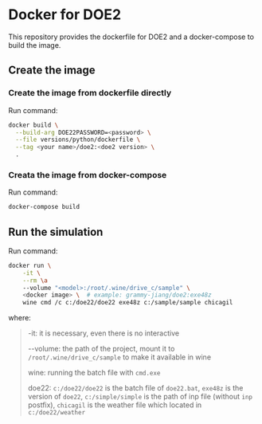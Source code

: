 # Docker for DOE2

This repository provides the dockerfile for DOE2 and a docker-compose to build
the image.

## Create the image

### Create the image from dockerfile directly

Run command:
```bash
docker build \
  --build-arg DOE22PASSWORD=<password> \
  --file versions/python/dockerfile \
  --tag <your name>/doe2:<doe2 version> \
  .
```

### Creata the image from docker-compose

Run command:
```bash
docker-compose build
```

## Run the simulation

Run command:
```bash
docker run \
    -it \
    --rm \a
    --volume "<model>:/root/.wine/drive_c/sample" \
    <docker image> \  # example: grammy-jiang/doe2:exe48z
    wine cmd /c c:/doe22/doe22 exe48z c:/sample/sample chicagil
```
where:

> -it: it is necessary, even there is no interactive
>
> --volume: the path of the project, mount it to `/root/.wine/drive_c/sample` to make it available in wine
>
> wine: running the batch file with `cmd.exe`
>
> doe22: `c:/doe22/doe22` is the batch file of `doe22.bat`, `exe48z` is the version of `doe22`, `c:/simple/simple` is the path of inp file (without `inp` postfix), `chicagil` is the weather file which located in `c:/doe22/weather`
